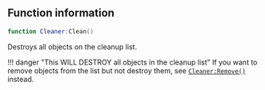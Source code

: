 ## Function information
```lua
function Cleaner:Clean()
```

Destroys all objects on the cleanup list.

!!! danger "This WILL DESTROY all objects in the cleanup list"
    If you want to remove objects from the list but not destroy them, see [``Cleaner:Remove()``](./func_Remove.md) instead.